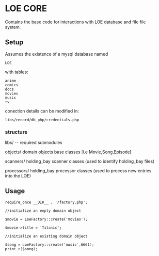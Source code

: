 # LOE CORE

Contains the base code for interactions with LOE database and file file system.

## Setup

Assumes the existence of a mysql database named

```
LOE
```

with tables:

```
anime
comics
docs
movies
music
tv
```

conection details can be modified in:

```
libs/record/db_php/credentials.php
```

### structure

libs/ -- required submodules

objects/ domain objects base classes [i.e Movie,Song,Episode]

scanners/ holding_bay scanner classes (used to identify holding_bay files)

processors/ holding_bay processor classes (used to process new entries into the LOE)



## Usage

```
require_once __DIR__ . '/factory.php';

//initialize an empty domain object

$movie = LoeFactory::create('movies');

$movie->title = 'Titanic';

//initialize an existing domain object

$song = LoeFactory::create('music',6661);
print_r($song);

```
